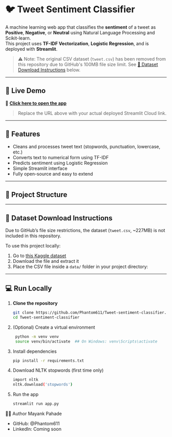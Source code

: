 # 🐦 Tweet Sentiment Classifier

A machine learning web app that classifies the **sentiment** of a tweet as **Positive**, **Negative**, or **Neutral** using Natural Language Processing and Scikit-learn.  
This project uses **TF-IDF Vectorization**, **Logistic Regression**, and is deployed with **Streamlit**.

> ⚠️ Note: The original CSV dataset (`tweet.csv`) has been removed from this repository due to GitHub's 100MB file size limit. See [🔽 Dataset Download Instructions](#-dataset-download-instructions) below.

---

## 🚀 Live Demo

🔗 [**Click here to open the app**](https://your-streamlit-app-url)

> Replace the URL above with your actual deployed Streamlit Cloud link.

---

## 📌 Features

- Cleans and processes tweet text (stopwords, punctuation, lowercase, etc.)
- Converts text to numerical form using TF-IDF
- Predicts sentiment using Logistic Regression
- Simple Streamlit interface
- Fully open-source and easy to extend

---

## 📂 Project Structure


---

## 🔽 Dataset Download Instructions

Due to GitHub’s file size restrictions, the dataset (`tweet.csv`, ~227MB) is not included in this repository.  

To use this project locally:

1. Go to [this Kaggle dataset](https://www.kaggle.com/datasets/kazanova/sentiment140)
2. Download the file and extract it
3. Place the CSV file inside a `data/` folder in your project directory:

---

## 💻 Run Locally

1. **Clone the repository**
   ```bash
   git clone https://github.com/Phantom611/Tweet-sentiment-classifier.git
   cd Tweet-sentiment-classifier
2. (Optional) Create a virtual environment
   ```bash
    python -m venv venv
    source venv/bin/activate  ## On Windows: venv\Scripts\activate

3. Install dependencies
   ```bash
   pip install -r requirements.txt

4. Download NLTK stopwords (first time only)
   ```bash
   import nltk
   nltk.download('stopwords')

5. Run the app
   ```bash
   streamlit run app.py

🙋‍♂️ Author
Mayank Pahade
- GitHub: @Phantom611
- LinkedIn: Coming soon

